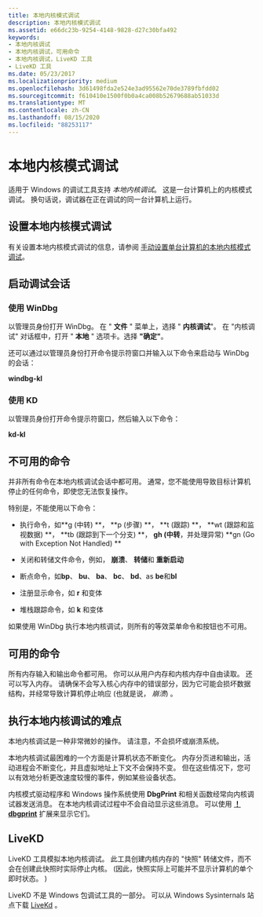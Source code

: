 ```yaml
---
title: 本地内核模式调试
description: 本地内核模式调试
ms.assetid: e66dc23b-9254-4148-9828-d27c30bfa492
keywords:
- 本地内核调试
- 本地内核调试，可用命令
- 本地内核调试，LiveKD 工具
- LiveKD 工具
ms.date: 05/23/2017
ms.localizationpriority: medium
ms.openlocfilehash: 3d61498fda2e524e3ad95562e70de3789fbfdd02
ms.sourcegitcommit: f610410e1500f0b0a4ca008b52679688ab51033d
ms.translationtype: MT
ms.contentlocale: zh-CN
ms.lasthandoff: 08/15/2020
ms.locfileid: "88253117"
---
```

# <a name="local-kernel-mode-debugging"></a>本地内核模式调试


适用于 Windows 的调试工具支持 *本地内核调试*。 这是一台计算机上的内核模式调试。 换句话说，调试器在正在调试的同一台计算机上运行。

## <a name="span-idstarting_local_kernel_debuggingspanspan-idstarting_local_kernel_debuggingspansetting-up-local-kernel-mode-debugging"></a><span id="starting_local_kernel_debugging"></span><span id="STARTING_LOCAL_KERNEL_DEBUGGING"></span>设置本地内核模式调试


有关设置本地内核模式调试的信息，请参阅 [手动设置单台计算机的本地内核模式调试](setting-up-local-kernel-debugging-of-a-single-computer-manually.md)。

## <a name="span-idstarting_the_debugging_sessionspanspan-idstarting_the_debugging_sessionspanspan-idstarting_the_debugging_sessionspanstarting-the-debugging-session"></a><span id="Starting_the_Debugging_Session"></span><span id="starting_the_debugging_session"></span><span id="STARTING_THE_DEBUGGING_SESSION"></span>启动调试会话


### <a name="span-idusing_windbgspanspan-idusing_windbgspanspan-idusing_windbgspanusing-windbg"></a><span id="Using_WinDbg"></span><span id="using_windbg"></span><span id="USING_WINDBG"></span>使用 WinDbg

以管理员身份打开 WinDbg。 在 " **文件** " 菜单上，选择 " **内核调试**"。 在 "内核调试" 对话框中，打开 " **本地** " 选项卡。选择 **"确定"**。

还可以通过以管理员身份打开命令提示符窗口并输入以下命令来启动与 WinDbg 的会话：

**windbg-kl**

### <a name="span-idusing_kdspanspan-idusing_kdspanspan-idusing_kdspanusing-kd"></a><span id="Using_KD"></span><span id="using_kd"></span><span id="USING_KD"></span>使用 KD

以管理员身份打开命令提示符窗口，然后输入以下命令：

**kd-kl**

## <a name="span-idcommands_that_are_not_availablespanspan-idcommands_that_are_not_availablespancommands-that-are-not-available"></a><span id="commands_that_are_not_available"></span><span id="COMMANDS_THAT_ARE_NOT_AVAILABLE"></span>不可用的命令


并非所有命令在本地内核调试会话中都可用。 通常，您不能使用导致目标计算机停止的任何命令，即使您无法恢复操作。

特别是，不能使用以下命令：

-   执行命令，如**g (中转) **， **p (步骤) **， **t (跟踪) **， **wt (跟踪和监视数据) **， **tb (跟踪到下一个分支) **， **gh (中转**，并处理异常) **gn (Go with Exception Not Handled) **

-   关闭和转储文件命令，例如， **崩溃**、 **转储**和 **重新启动**

-   断点命令，如**bp**、 **bu**、 **ba**、 **bc**、 **bd**、as **be**和**bl**

-   注册显示命令，如 **r** 和变体

-   堆栈跟踪命令，如 **k** 和变体

如果使用 WinDbg 执行本地内核调试，则所有的等效菜单命令和按钮也不可用。

## <a name="span-idcommands_that_are_availablespanspan-idcommands_that_are_availablespancommands-that-are-available"></a><span id="commands_that_are_available"></span><span id="COMMANDS_THAT_ARE_AVAILABLE"></span>可用的命令


所有内存输入和输出命令都可用。 你可以从用户内存和内核内存中自由读取。 还可以写入内存。 请确保不会写入核心内存中的错误部分，因为它可能会损坏数据结构，并经常导致计算机停止响应 (也就是说， *崩溃*) 。

## <a name="span-iddifficulties_in_performing_local_kernel_debuggingspanspan-iddifficulties_in_performing_local_kernel_debuggingspandifficulties-in-performing-local-kernel-debugging"></a><span id="difficulties_in_performing_local_kernel_debugging"></span><span id="DIFFICULTIES_IN_PERFORMING_LOCAL_KERNEL_DEBUGGING"></span>执行本地内核调试的难点


本地内核调试是一种非常微妙的操作。 请注意，不会损坏或崩溃系统。

本地内核调试最困难的一个方面是计算机状态不断变化。 内存分页进和输出，活动进程会不断变化，并且虚拟地址上下文不会保持不变。 但在这些情况下，您可以有效地分析更改速度较慢的事件，例如某些设备状态。

内核模式驱动程序和 Windows 操作系统使用 **DbgPrint** 和相关函数经常向内核调试器发送消息。 在本地内核调试过程中不会自动显示这些消息。 可以使用 [**！ dbgprint**](-dbgprint.md) 扩展来显示它们。

## <a name="span-idlivekdspanspan-idlivekdspanlivekd"></a><span id="livekd"></span><span id="LIVEKD"></span>LiveKD


LiveKD 工具模拟本地内核调试。 此工具创建内核内存的 "快照" 转储文件，而不会在创建此快照时实际停止内核。  (因此，快照实际上可能并不显示计算机的单个即时状态。 ) 

LiveKD 不是 Windows 包调试工具的一部分。 可以从 Windows Sysinternals 站点下载 [LiveKd](https://docs.microsoft.com/sysinternals/downloads/livekd) 。

 

 





